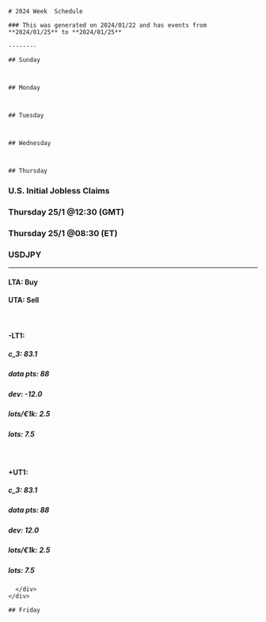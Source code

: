 
    # 2024 Week  Schedule
    
    ### This was generated on 2024/01/22 and has events from **2024/01/25** to **2024/01/25**
    
    --------
    
    ## Sunday
    
    
    
    ## Monday
    
    
    
    ## Tuesday
    
    
    
    ## Wednesday
    
    
    
    ## Thursday
    
    

  <div class="card-wrapper">
    <div class="card">
      <h3>U.S. Initial Jobless Claims</h3>
      <h3>Thursday 25/1 @12:30 (GMT)</h3>
      <h3>Thursday 25/1 @08:30 (ET)</h3>
      <h3>USDJPY</h3>
      <hr>
      <div class="triggers">
        <h4>LTA: <span>Buy</span></h4>
        <h4>UTA: <span>Sell</span></h4>
        <br>
          <div class="lower-triggers">
          <div class="trigger">
            <h4>-LT1:</h4>
            <h5>c_3: <span>83.1</span></h5>
            <h5>data pts: <span>88</span></h5>
            <h5>dev: <span>-12.0</span></h5>
            <h5>lots/€1k: <span>2.5</span></h5>
            <h5>lots: <span>7.5</span></h5>
          </div>
        </div>
        <br>
        <div class="upper-triggers">
          <div class="trigger">
          <h4>+UT1:</h4>
            <h5>c_3: <span>83.1</span></h5>
            <h5>data pts: <span>88</span></h5>
            <h5>dev: <span>12.0</span></h5>
            <h5>lots/€1k: <span>2.5</span></h5>
            <h5>lots: <span>7.5</span></h5>
          </div>
        </div>

      </div>
    </div>
  </div>


    
    ## Friday
    
    

    